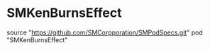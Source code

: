 # SMKenBurnsEffect

source "https://github.com/SMCorpporation/SMPodSpecs.git"
pod "SMKenBurnsEffect"
